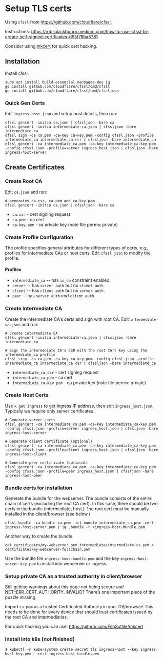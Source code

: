 # Setup TLS certs

Using `cfssl` from https://github.com/cloudflare/cfssl.

Instructions: https://rob-blackbourn.medium.com/how-to-use-cfssl-to-create-self-signed-certificates-d55f76ba5781

Consider using [mkcert](https://github.com/FiloSottile/mkcert) for quick cert hacking.

## Installation

Install cfssl.

```
sudo apt install build-essential manpages-dev jq
go install github.com/cloudflare/cfssl/cmd/cfssl
go install github.com/cloudflare/cfssl/cmd/cfssljson
```

### Quick Gen Certs

Edit `ingress_host.json` and setup host details, then run:

```
cfssl gencert -initca ca.json | cfssljson -bare ca
cfssl gencert -initca intermediate-ca.json | cfssljson -bare intermediate_ca
cfssl sign -ca ca.pem -ca-key ca-key.pem -config cfssl.json -profile intermediate_ca intermediate_ca.csr | cfssljson -bare intermediate_ca
cfssl gencert -ca intermediate_ca.pem -ca-key intermediate_ca-key.pem -config cfssl.json -profile=server ingress_host.json | cfssljson -bare ingress-host-server
```

## Create Certificates

### Create Root CA

Edit `ca.json` and run:

```
# generates ca.csr, ca.pem and ca-key.pem
cfssl gencert -initca ca.json | cfssljson -bare ca
```

- `ca.csr` - cert signing request
- `ca.pem` - ca cert
- `ca-key.pem` - ca private key (note file perms: private)

### Create Profile Configuration

The profile specifies general attributes for different types of certs, e.g., profiles for intermediate CAs or host certs. Edit `cfssl.json` to modify the profile.

#### Profiles

- `intermediate_ca` -- has `is_ca` constraint enabled.
- `server` -- has `server auth` but no `client auth`.
- `client` -- has `client auth` but no `server auth`.
- `peer` -- has `server auth` *and* `client auth`.

### Create Intermediate CA

Create the intermediate CA's certs and sign with root CA. Edit `intermediate-ca.json` and run:

```
# Create intermediate CA
cfssl gencert -initca intermediate-ca.json | cfssljson -bare intermediate_ca

# Sign the intermediate CA's CSR with the root CA's key using the intermediate_ca profile
cfssl sign -ca ca.pem -ca-key ca-key.pem -config cfssl.json -profile intermediate_ca intermediate_ca.csr | cfssljson -bare intermediate_ca
```

- `intermediate_ca.csr` - cert signing request
- `intermediate_ca.pem` - ca cert
- `intermediate_ca-key.pem` - ca private key (note file perms: private)

### Create Host Certs

Use `k get ingress` to get ingress IP address, then edit `ingress_host.json`. Typically we require only server certificates.

```
# Generate server certs
cfssl gencert -ca intermediate_ca.pem -ca-key intermediate_ca-key.pem -config cfssl.json -profile=server ingress_host.json | cfssljson -bare ingress-host-server

# Generate client certificate (optional)
cfssl gencert -ca intermediate_ca.pem -ca-key intermediate_ca-key.pem -config cfssl.json -profile=client ingress_host.json | cfssljson -bare ingress-host-client

# Generate peer certificate (optional)
cfssl gencert -ca intermediate_ca.pem -ca-key intermediate_ca-key.pem -config cfssl.json -profile=peer ingress_host.json | cfssljson -bare ingress-host-peer
```

### Bundle certs for installation

Generate the bundle for the webserver. The bundle consists of the entire chain of certs (excluding the root CA cert). In this case, there should be two certs in the bundle (intermediate, host.) The root cert must be manually installed in the client/browser (see below.)

```
cfssl bundle -ca-bundle ca.pem -int-bundle intermediate_ca.pem -cert ingress-host-server.pem | jq .bundle -r >ingress-host-bundle.pem
```

Another way to create the bundle:

```
cat certificates/my-webserver.pem intermediate/intermediate-ca.pem > certificates/my-webserver-fullchain.pem
```

Use the bundle file `ingress-host-bundle.pem` and the key `ingress-host-server-key.pem` to install into webserver or ingress.

### Setup private CA as a trusted authority in client/browser

Still getting warnings about this page not being secure and NET::ERR_CERT_AUTHORITY_INVALID? There’s one important piece of the puzzle missing:

Import `ca.pem` as a trusted Certificated Authority in your OS/browser! This needs to be done for every device that should trust certificates issued by the root CA and intermediaries.

For quick hacking you can use: https://github.com/FiloSottile/mkcert


### Install into k8s (not finished)

```
$ kubectl -n kube-system create secret tls ingress-host --key ingress-host-key.pem --cert ingress-host-bundle.pem
```